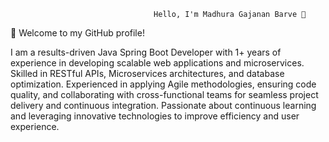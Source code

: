 

                                    Hello, I'm Madhura Gajanan Barve 👋

🚀 Welcome to my GitHub profile!

 I am a results-driven Java Spring Boot Developer with 1+ years of experience in developing scalable web applications and
 microservices. Skilled in RESTful APIs, Microservices architectures, and database optimization. Experienced in applying
 Agile methodologies, ensuring code quality, and collaborating with cross-functional teams for seamless project delivery
 and continuous integration. Passionate about continuous learning and leveraging innovative technologies to improve
 efficiency and user experience. 

